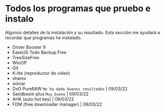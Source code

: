 # Todos los programas que pruebo e instalo

Algunos detalles de la instalación y su resultado. Esta sección me ayudará a recordar que programas he instalado.

- Driver Booster 9
- EaseUS Todo Backup Free
- TreeSizeFree
- WinOff
- Git
- K-lite (reproductor de video)
- sharex
- winrar
- DxO PureRAW ``Me ha dado buenos resultados`` | 09/03/22
- Sandboxie-plus ``Muy bueno`` | 09/03/22
- AHK (auto hot key) | 09/03/22
- FDM (free downloader manager) | 09/03/22